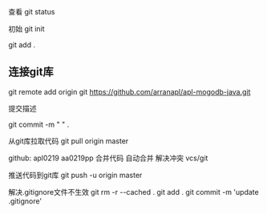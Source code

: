 查看
git status

初始
  git init

  git add .

## 连接git库
   git remote add origin git https://github.com/arranapl/apl-mogodb-java.git



提交描述

  git commit -m " " .


从git库拉取代码
  git pull origin master

github: apl0219  aa0219pp
合并代码
   自动合并
   解决冲突  vcs/git


推送代码到git库
  git push -u origin master




解决.gitignore文件不生效
git rm -r --cached .
git add .
git commit -m 'update .gitignore'



